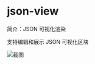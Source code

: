 # json-view

简介：JSON 可视化渲染

支持编辑和展示 JSON 可视化区块

![截图](https://unpkg.com/@icedesign/json-view-block/screenshot.png)
